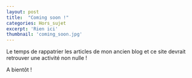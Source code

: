 ```yaml
---
layout: post
title:  "Coming soon !"
categories: Hors_sujet
excerpt: 'Rien ici'
thumbnail: 'coming_soon.jpg'
---
```


Le temps de rappatrier les articles de mon ancien blog et ce site devrait retrouver une activité non nulle !

A bientôt !
